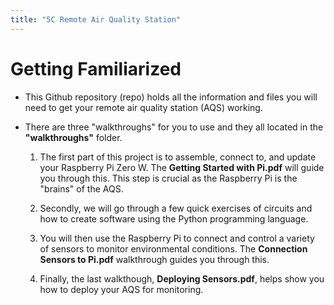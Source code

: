 ```yaml
---
title: "5C Remote Air Quality Station"
---
```


# Getting Familiarized

* This Github repository (repo) holds all the information and files you will need to get your remote air quality station (AQS) working.

* There are three "walkthroughs" for you to use and they all located in the **"walkthroughs"** folder.

  1. The first part of this project is to assemble, connect to, and update your Raspberry Pi Zero W. The **Getting Started with Pi.pdf** will guide you through this. This step is crucial as the Raspberry Pi is the "brains" of the AQS.
  
  2. Secondly, we will go through a few quick exercises of circuits and how to create software using the Python programming language.
  
  3. You will then use the Raspberry Pi to connect and control a variety of sensors to monitor environmental conditions. The **Connection Sensors to Pi.pdf** walkthrough guides you through this.
  
  4. Finally, the last walkthough, **Deploying Sensors.pdf**, helps show you how to deploy your AQS for monitoring.





